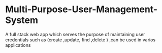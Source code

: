 # Multi-Purpose-User-Management-System
 A full stack web app  which  serves the purpose of maintaining user credentials  such as (create ,update, find ,delete ) ,can be used in varios applications
